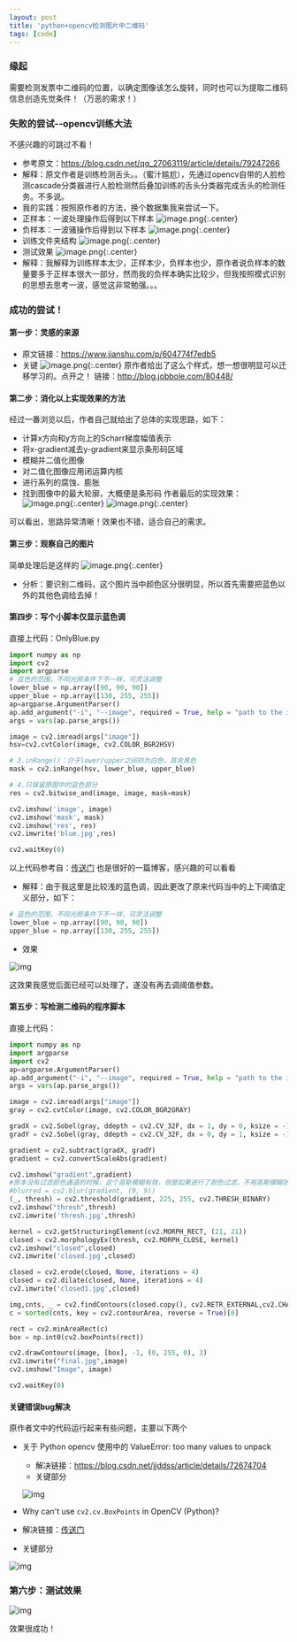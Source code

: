 ```yaml
---
layout: post
title: 'python+opencv检测图片中二维码'
tags: [code]
---
```


### 缘起
需要检测发票中二维码的位置，以确定图像该怎么旋转，同时也可以为提取二维码信息创造先觉条件！（万恶的需求！）
### 失败的尝试--opencv训练大法
不感兴趣的可跳过不看！
- 参考原文：https://blog.csdn.net/qq_27063119/article/details/79247266
- 解释：原文作者是训练检测舌头。。（蜜汁尴尬），先通过opencv自带的人脸检测cascade分类器进行人脸检测然后叠加训练的舌头分类器完成舌头的检测任务。不多说。
- 我的实践：按照原作者的方法，换个数据集我来尝试一下。
- 正样本：一波处理操作后得到以下样本
  ![image.png](https://upload-images.jianshu.io/upload_images/10780978-a1d32dd477d5f2ca.png?imageMogr2/auto-orient/strip%7CimageView2/2/w/1240){:.center}
- 负样本：一波骚操作后得到以下样本
  ![image.png](https://upload-images.jianshu.io/upload_images/10780978-e44096898e5d9926.png?imageMogr2/auto-orient/strip%7CimageView2/2/w/1240){:.center}
- 训练文件夹结构
  ![image.png](https://upload-images.jianshu.io/upload_images/10780978-adf8e6650b0e8011.png?imageMogr2/auto-orient/strip%7CimageView2/2/w/1240){:.center}
- 测试效果
  ![image.png](https://upload-images.jianshu.io/upload_images/10780978-61084671efa81476.png?imageMogr2/auto-orient/strip%7CimageView2/2/w/1240){:.center}
- 解释：我解释为训练样本太少，正样本少，负样本也少，原作者说负样本的数量要多于正样本很大一部分，然而我的负样本确实比较少，但我按照模式识别的思想去思考一波，感觉这非常勉强。。。
### 成功的尝试！
#### 第一步：灵感的来源
- 原文链接：https://www.jianshu.com/p/604774f7edb5
- 关键
  ![image.png](https://upload-images.jianshu.io/upload_images/10780978-0aeccefafe1ec544.png?imageMogr2/auto-orient/strip%7CimageView2/2/w/1240){:.center}
  原作者给出了这么个样式，想一想很明显可以迁移学习的。点开之！
  链接：http://blog.jobbole.com/80448/
#### 第二步：消化以上实现效果的方法
经过一番浏览以后，作者自己就给出了总体的实现思路，如下：
- 计算x方向和y方向上的Scharr梯度幅值表示
- 将x-gradient减去y-gradient来显示条形码区域
- 模糊并二值化图像
- 对二值化图像应用闭运算内核
- 进行系列的腐蚀、膨胀
- 找到图像中的最大轮廓，大概便是条形码
  作者最后的实现效果：
  ![image.png](https://upload-images.jianshu.io/upload_images/10780978-139e43733ccc4f75.png?imageMogr2/auto-orient/strip%7CimageView2/2/w/1240){:.center}
  ![image.png](https://upload-images.jianshu.io/upload_images/10780978-14d7943d8cd578da.png?imageMogr2/auto-orient/strip%7CimageView2/2/w/1240){:.center}

可以看出，思路异常清晰！效果也不错，适合自己的需求。
#### 第三步：观察自己的图片
简单处理后是这样的
![image.png](https://upload-images.jianshu.io/upload_images/10780978-6d75abf592faf66b.png?imageMogr2/auto-orient/strip%7CimageView2/2/w/1240){:.center}

- 分析：要识别二维码，这个图片当中颜色区分很明显，所以首先需要把蓝色以外的其他色调给去掉！
#### 第四步：写个小脚本仅显示蓝色调
直接上代码：OnlyBlue.py

```python
import numpy as np
import cv2
import argparse
# 蓝色的范围，不同光照条件下不一样，可灵活调整
lower_blue = np.array([90, 90, 90])
upper_blue = np.array([130, 255, 255])
ap=argparse.ArgumentParser()
ap.add_argument("-i", "--image", required = True, help = "path to the image file")
args = vars(ap.parse_args())

image = cv2.imread(args["image"])
hsv=cv2.cvtColor(image, cv2.COLOR_BGR2HSV)

# 3.inRange()：介于lower/upper之间的为白色，其余黑色
mask = cv2.inRange(hsv, lower_blue, upper_blue)

# 4.只保留原图中的蓝色部分
res = cv2.bitwise_and(image, image, mask=mask)

cv2.imshow('image', image)
cv2.imshow('mask', mask)
cv2.imshow('res', res)
cv2.imwrite('blue.jpg',res)

cv2.waitKey(0)
```

以上代码参考自：[传送门](http://ex2tron.top/2017/12/07/Python-OpenCV%E6%95%99%E7%A8%8B5%EF%BC%9A%E9%A2%9C%E8%89%B2%E7%A9%BA%E9%97%B4%E8%BD%AC%E6%8D%A2/)
也是很好的一篇博客，感兴趣的可以看看

- 解释：由于我这里是比较浅的蓝色调，因此更改了原来代码当中的上下阈值定义部分，如下：

```python
# 蓝色的范围，不同光照条件下不一样，可灵活调整
lower_blue = np.array([90, 90, 90])
upper_blue = np.array([130, 255, 255])
```

- 效果

![img](https://upload-images.jianshu.io/upload_images/10780978-292916417a06242e.png?imageMogr2/auto-orient/strip%7CimageView2/2/w/378/format/webp)

这效果我感觉后面已经可以处理了，遂没有再去调阈值参数。

#### 第五步：写检测二维码的程序脚本

直接上代码：

```python
import numpy as np
import argparse
import cv2
ap=argparse.ArgumentParser()
ap.add_argument("-i", "--image", required = True, help = "path to the image file")
args = vars(ap.parse_args())

image = cv2.imread(args["image"])
gray = cv2.cvtColor(image, cv2.COLOR_BGR2GRAY)

gradX = cv2.Sobel(gray, ddepth = cv2.CV_32F, dx = 1, dy = 0, ksize = -1)
gradY = cv2.Sobel(gray, ddepth = cv2.CV_32F, dx = 0, dy = 1, ksize = -1)

gradient = cv2.subtract(gradX, gradY)
gradient = cv2.convertScaleAbs(gradient)

cv2.imshow("gradient",gradient)
#原本没有过滤颜色通道的时候，这个高斯模糊有效，但是如果进行了颜色过滤，不用高斯模糊效果更好
#blurred = cv2.blur(gradient, (9, 9))
(_, thresh) = cv2.threshold(gradient, 225, 255, cv2.THRESH_BINARY)
cv2.imshow("thresh",thresh)
cv2.imwrite('thresh.jpg',thresh)

kernel = cv2.getStructuringElement(cv2.MORPH_RECT, (21, 21))
closed = cv2.morphologyEx(thresh, cv2.MORPH_CLOSE, kernel)
cv2.imshow("closed",closed)
cv2.imwrite('closed.jpg',closed)

closed = cv2.erode(closed, None, iterations = 4)
closed = cv2.dilate(closed, None, iterations = 4)
cv2.imwrite('closed1.jpg',closed)

img,cnts, _ = cv2.findContours(closed.copy(), cv2.RETR_EXTERNAL,cv2.CHAIN_APPROX_SIMPLE)
c = sorted(cnts, key = cv2.contourArea, reverse = True)[0]

rect = cv2.minAreaRect(c)
box = np.int0(cv2.boxPoints(rect))

cv2.drawContours(image, [box], -1, (0, 255, 0), 3)
cv2.imwrite("final.jpg",image)
cv2.imshow("Image", image)

cv2.waitKey(0)
```

#### 关键错误bug解决

原作者文中的代码运行起来有些问题，主要以下两个

- 关于 Python opencv 使用中的 ValueError: too many values to unpack

  - 解决链接：<https://blog.csdn.net/jjddss/article/details/72674704>
  - 关键部分

  ![img](https://upload-images.jianshu.io/upload_images/10780978-a09876db5b609172.png?imageMogr2/auto-orient/strip%7CimageView2/2/w/885/format/webp)

- Why can't use `cv2.cv.BoxPoints` in OpenCV (Python)?

- 解决链接：[传送门](https://stackoverflow.com/questions/48056956/why-cant-use-cv2-cv-boxpoints-in-opencv-python)

- 关键部分

![img](https://upload-images.jianshu.io/upload_images/10780978-b7a4c7821042800c.png?imageMogr2/auto-orient/strip%7CimageView2/2/w/736/format/webp)

### 第六步：测试效果

![img](https://upload-images.jianshu.io/upload_images/10780978-7fcd721f55e444a8.png?imageMogr2/auto-orient/strip%7CimageView2/2/w/380/format/webp)

效果很成功！